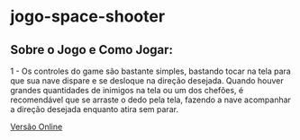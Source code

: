 # jogo-space-shooter

## Sobre o Jogo e Como Jogar:
1 - Os controles do game são bastante simples, bastando tocar na tela para que sua nave dispare e se desloque na direção desejada. Quando houver grandes quantidades de inimigos na tela ou um dos chefões, é recomendável que se arraste o dedo pela tela, fazendo a nave acompanhar a direção desejada enquanto atira sem parar.


[Versão Online](https://mos2077.github.io/jogo-space-shooter/)
